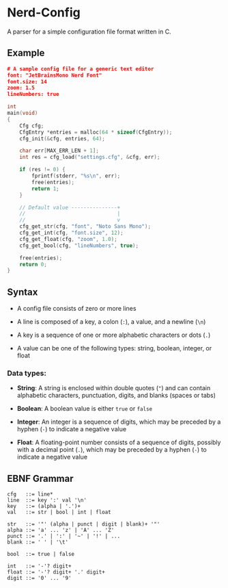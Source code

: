 # Nerd-Config

A parser for a simple configuration file format written in C.

## Example

```json
# A sample config file for a generic text editor
font: "JetBrainsMono Nerd Font"
font.size: 14
zoom: 1.5
lineNumbers: true
```

```c
int
main(void)
{
    Cfg cfg;
    CfgEntry *entries = malloc(64 * sizeof(CfgEntry));
    cfg_init(&cfg, entries, 64);

    char err[MAX_ERR_LEN + 1];
    int res = cfg_load("settings.cfg", &cfg, err);

    if (res != 0) {
        fprintf(stderr, "%s\n", err);
        free(entries);
        return 1;
    }

    // Default value ---------------+
    //                              |
    //                              v
    cfg_get_str(cfg, "font", "Noto Sans Mono");
    cfg_get_int(cfg, "font.size", 12);
    cfg_get_float(cfg, "zoom", 1.0);
    cfg_get_bool(cfg, "lineNumbers", true);

    free(entries);
    return 0;
}
```

## Syntax

-   A config file consists of zero or more lines

-   A line is composed of a key, a colon (`:`), a value, and a newline (`\n`)

-   A key is a sequence of one or more alphabetic characters or dots (`.`)

-   A value can be one of the following types: string, boolean, integer, or float

### Data types:

-   **String**: A string is enclosed within double quotes (`"`) and can contain alphabetic characters, punctuation, digits, and blanks (spaces or tabs)

-   **Boolean**: A boolean value is either `true` or `false`

-   **Integer**: An integer is a sequence of digits, which may be preceded by a hyphen (`-`) to indicate a negative value

-   **Float**: A floating-point number consists of a sequence of digits, possibly with a decimal point (`.`), which may be preceded by a hyphen (`-`) to indicate a negative value

## EBNF Grammar

```
cfg   ::= line*
line  ::= key ':' val '\n'
key   ::= (alpha | '.')+
val   ::= str | bool | int | float

str   ::= '"' (alpha | punct | digit | blank)+ '"'
alpha ::= 'a' ... 'z' | 'A' ... 'Z'
punct ::= '.' | ':' | '~' | '!' | ...
blank ::= ' ' | '\t'

bool  ::= true | false

int   ::= '-'? digit+
float ::= '-'? digit+ '.' digit+
digit ::= '0' ... '9'
```
